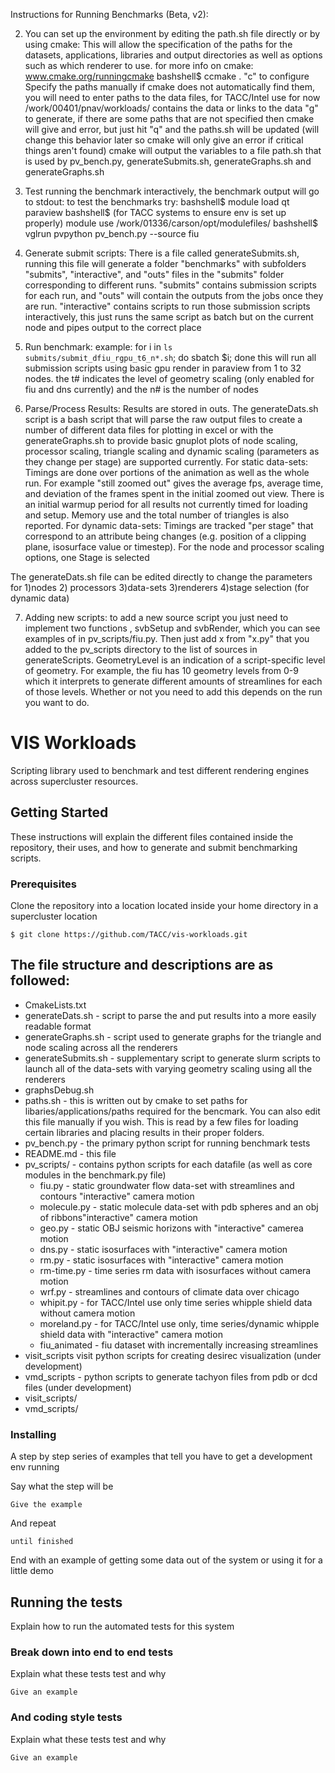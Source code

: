  Instructions for Running Benchmarks (Beta, v2):

2) You can set up the environment by editing the path.sh file directly or by using cmake:
This will allow the specification of the paths for the datasets, applications, libraries and output directories as well as options such as which renderer to use.
for more info on cmake: www.cmake.org/runningcmake 
bashshell$ ccmake .
"c" to configure 
Specify the paths manually if cmake does not automatically find them, you will need to enter paths to the data files, for TACC/Intel use for now  /work/00401/pnav/workloads/ contains the data or links to the data 
"g" to generate, if there are some paths that are not specified then cmake will give and error, but just hit "q" and the paths.sh will be updated (will change this behavior later so cmake will only give an error if critical things aren't found)
cmake will output the variables to a file path.sh that is used by pv_bench.py, generateSubmits.sh, generateGraphs.sh and  generateGraphs.sh 


3) Test running the benchmark interactively, the benchmark output will go to stdout:
to test the benchmarks try:
bashshell$ module load qt paraview
bashshell$ (for TACC systems to ensure env is set up properly) module use /work/01336/carson/opt/modulefiles/
bashshell$ vglrun pvpython pv_bench.py --source fiu

4) Generate submit scripts:
There is a file called generateSubmits.sh, running this file will generate a folder "benchmarks"  with subfolders "submits", "interactive", and "outs" files in the "submits" folder corresponding to different runs. "submits" contains submission scripts for each run, and "outs" will contain the outputs from the jobs once they are run.
"interactive" contains scripts to run those submission scripts interactively, this just runs the same script as batch but on the current node and pipes output to the correct place  

5) Run benchmark:
example:
for i in `ls submits/submit_dfiu_rgpu_t6_n*.sh`; do sbatch $i; done
this will run all submission scripts using basic gpu render in paraview from 1 to 32 nodes.
the t# indicates the level of geometry scaling (only enabled for fiu and dns currently)
and the n# is the number of nodes

 
6) Parse/Process Results:
Results are stored in outs. The generateDats.sh script is a bash script that will parse the raw output files to create a number of different data files for plotting in excel or with the generateGraphs.sh to provide basic gnuplot plots of node scaling, processor scaling, triangle scaling and dynamic scaling (parameters as they change per stage) are supported currently. 
For static data-sets:
Timings are done over portions of the animation as well as the whole run. For example "still zoomed out" gives the average fps, average time, and deviation of the frames spent in the initial zoomed out view. There is an initial warmup period for all results not currently timed for loading and setup. Memory use and the total number of triangles is also reported.
For dynamic data-sets:
Timings are tracked "per stage" that correspond to an attribute being changes (e.g. position of a clipping plane, isosurface value or timestep).  For the node and processor scaling options, one Stage is selected 

The generateDats.sh file can be edited directly to change the parameters for 1)nodes 2) processors 3)data-sets 3)renderers 4)stage selection (for dynamic data)
 

7) Adding new scripts:
to add a new source script you just need to implement two functions , svbSetup and svbRender, which you can see examples of in pv_scripts/fiu.py. Then just add x from "x.py" that you added to the pv_scripts directory to the list of sources in generateScripts. GeometryLevel is an indication of a script-specific level of geometry. For example, the fiu has 10 geometry levels from 0-9 which it interprets to generate different amounts of streamlines for each of those levels. Whether or not you need to add this depends on the run you want to do.



# VIS Workloads

Scripting library used to benchmark and test different rendering engines across supercluster resources.

## Getting Started

These instructions will explain the different files contained inside the repository, their uses, and how to generate and submit benchmarking scripts. 

### Prerequisites

Clone the repository into a location located inside your home directory in a supercluster location

```
$ git clone https://github.com/TACC/vis-workloads.git
```

## The file structure and descriptions are as followed:

* CmakeLists.txt
* generateDats.sh - script to parse the and put results into a more easily readable format
* generateGraphs.sh - script used to generate graphs for the triangle and node scaling across all the renderers
* generateSubmits.sh - supplementary script to generate slurm scripts to launch all of the data-sets with varying geometry scaling using all the renderers
* graphsDebug.sh
* paths.sh - this is written out by cmake to set paths for libaries/applications/paths required for the bencmark. You can also edit this file manually if you wish. This is read by a few files for loading certain libraries and placing results in their proper folders.
* pv_bench.py - the primary python script for running benchmark tests
* README.md - this file
* pv_scripts/ - contains python scripts for each datafile (as well as core modules in the benchmark.py file) 
    * fiu.py - static groundwater flow data-set with streamlines and contours "interactive" camera motion
    * molecule.py - static molecule data-set with pdb spheres and an obj of ribbons"interactive" camera motion
    * geo.py - static OBJ seismic horizons with "interactive" camerea motion
    * dns.py - static isosurfaces with "interactive" camera motion
    * rm.py - static isosurfaces with "interactive" camera motion
    * rm-time.py - time series rm data with isosurfaces without camera motion
    * wrf.py - streamlines and contours of climate data over chicago
    * whipit.py - for TACC/Intel use only time series whipple shield data without camera motion
    * moreland.py - for TACC/Intel use only, time series/dynamic whipple shield data with "interactive" camera motion
    * fiu_animated - fiu dataset with incrementally increasing streamlines
* visit_scripts visit python scripts for creating desirec visualization (under development)
* vmd_scripts - python scripts to generate tachyon files from pdb or dcd files (under development)
* visit_scripts/
* vmd_scripts/

### Installing

A step by step series of examples that tell you have to get a development env running

Say what the step will be

```
Give the example
```

And repeat

```
until finished
```

End with an example of getting some data out of the system or using it for a little demo

## Running the tests

Explain how to run the automated tests for this system

### Break down into end to end tests

Explain what these tests test and why

```
Give an example
```

### And coding style tests

Explain what these tests test and why

```
Give an example
```

